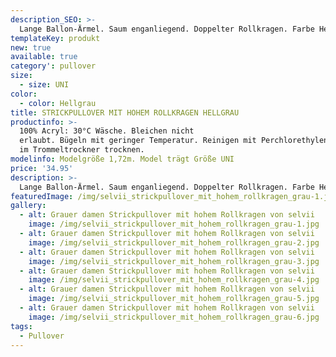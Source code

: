```yaml
---
description_SEO: >-
  Lange Ballon-Ärmel. Saum enganliegend. Doppelter Rollkragen. Farbe Hellgrau. Von Selvii.
templateKey: produkt
new: true
available: true
category': pullover
size:
  - size: UNI
color:
  - color: Hellgrau
title: STRICKPULLOVER MIT HOHEM ROLLKRAGEN HELLGRAU
productinfo: >-
  100% Acryl: 30°C Wäsche. Bleichen nicht
  erlaubt. Bügeln mit geringer Temperatur. Reinigen mit Perchlorethylen. Nicht
  im Trommeltrockner trocknen.
modelinfo: Modelgröße 1,72m. Model trägt Größe UNI
price: '34.95'
description: >-
  Lange Ballon-Ärmel. Saum enganliegend. Doppelter Rollkragen. Farbe Hellgrau.
featuredImage: /img/selvii_strickpullover_mit_hohem_rollkragen_grau-1.jpg
gallery:
  - alt: Grauer damen Strickpullover mit hohem Rollkragen von selvii
    image: /img/selvii_strickpullover_mit_hohem_rollkragen_grau-1.jpg
  - alt: Grauer damen Strickpullover mit hohem Rollkragen von selvii
    image: /img/selvii_strickpullover_mit_hohem_rollkragen_grau-2.jpg
  - alt: Grauer damen Strickpullover mit hohem Rollkragen von selvii
    image: /img/selvii_strickpullover_mit_hohem_rollkragen_grau-3.jpg
  - alt: Grauer damen Strickpullover mit hohem Rollkragen von selvii
    image: /img/selvii_strickpullover_mit_hohem_rollkragen_grau-4.jpg
  - alt: Grauer damen Strickpullover mit hohem Rollkragen von selvii
    image: /img/selvii_strickpullover_mit_hohem_rollkragen_grau-5.jpg
  - alt: Grauer damen Strickpullover mit hohem Rollkragen von selvii
    image: /img/selvii_strickpullover_mit_hohem_rollkragen_grau-6.jpg
tags:
  - Pullover
---
```


